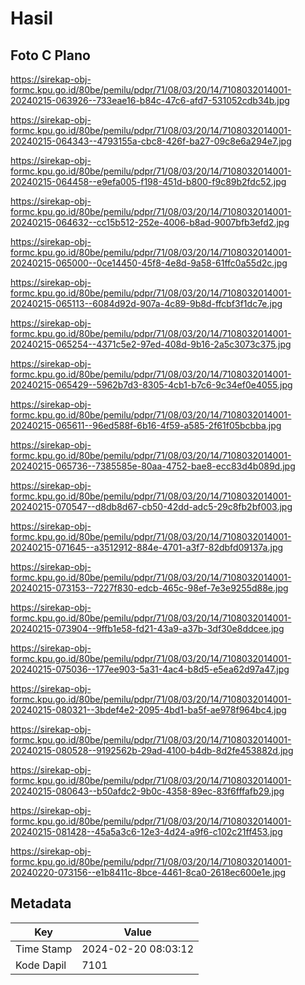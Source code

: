 # Hasil

## Foto C Plano

https://sirekap-obj-formc.kpu.go.id/80be/pemilu/pdpr/71/08/03/20/14/7108032014001-20240215-063926--733eae16-b84c-47c6-afd7-531052cdb34b.jpg

https://sirekap-obj-formc.kpu.go.id/80be/pemilu/pdpr/71/08/03/20/14/7108032014001-20240215-064343--4793155a-cbc8-426f-ba27-09c8e6a294e7.jpg

https://sirekap-obj-formc.kpu.go.id/80be/pemilu/pdpr/71/08/03/20/14/7108032014001-20240215-064458--e9efa005-f198-451d-b800-f9c89b2fdc52.jpg

https://sirekap-obj-formc.kpu.go.id/80be/pemilu/pdpr/71/08/03/20/14/7108032014001-20240215-064632--cc15b512-252e-4006-b8ad-9007bfb3efd2.jpg

https://sirekap-obj-formc.kpu.go.id/80be/pemilu/pdpr/71/08/03/20/14/7108032014001-20240215-065000--0ce14450-45f8-4e8d-9a58-61ffc0a55d2c.jpg

https://sirekap-obj-formc.kpu.go.id/80be/pemilu/pdpr/71/08/03/20/14/7108032014001-20240215-065113--6084d92d-907a-4c89-9b8d-ffcbf3f1dc7e.jpg

https://sirekap-obj-formc.kpu.go.id/80be/pemilu/pdpr/71/08/03/20/14/7108032014001-20240215-065254--4371c5e2-97ed-408d-9b16-2a5c3073c375.jpg

https://sirekap-obj-formc.kpu.go.id/80be/pemilu/pdpr/71/08/03/20/14/7108032014001-20240215-065429--5962b7d3-8305-4cb1-b7c6-9c34ef0e4055.jpg

https://sirekap-obj-formc.kpu.go.id/80be/pemilu/pdpr/71/08/03/20/14/7108032014001-20240215-065611--96ed588f-6b16-4f59-a585-2f61f05bcbba.jpg

https://sirekap-obj-formc.kpu.go.id/80be/pemilu/pdpr/71/08/03/20/14/7108032014001-20240215-065736--7385585e-80aa-4752-bae8-ecc83d4b089d.jpg

https://sirekap-obj-formc.kpu.go.id/80be/pemilu/pdpr/71/08/03/20/14/7108032014001-20240215-070547--d8db8d67-cb50-42dd-adc5-29c8fb2bf003.jpg

https://sirekap-obj-formc.kpu.go.id/80be/pemilu/pdpr/71/08/03/20/14/7108032014001-20240215-071645--a3512912-884e-4701-a3f7-82dbfd09137a.jpg

https://sirekap-obj-formc.kpu.go.id/80be/pemilu/pdpr/71/08/03/20/14/7108032014001-20240215-073153--7227f830-edcb-465c-98ef-7e3e9255d88e.jpg

https://sirekap-obj-formc.kpu.go.id/80be/pemilu/pdpr/71/08/03/20/14/7108032014001-20240215-073904--9ffb1e58-fd21-43a9-a37b-3df30e8ddcee.jpg

https://sirekap-obj-formc.kpu.go.id/80be/pemilu/pdpr/71/08/03/20/14/7108032014001-20240215-075036--177ee903-5a31-4ac4-b8d5-e5ea62d97a47.jpg

https://sirekap-obj-formc.kpu.go.id/80be/pemilu/pdpr/71/08/03/20/14/7108032014001-20240215-080321--3bdef4e2-2095-4bd1-ba5f-ae978f964bc4.jpg

https://sirekap-obj-formc.kpu.go.id/80be/pemilu/pdpr/71/08/03/20/14/7108032014001-20240215-080528--9192562b-29ad-4100-b4db-8d2fe453882d.jpg

https://sirekap-obj-formc.kpu.go.id/80be/pemilu/pdpr/71/08/03/20/14/7108032014001-20240215-080643--b50afdc2-9b0c-4358-89ec-83f6fffafb29.jpg

https://sirekap-obj-formc.kpu.go.id/80be/pemilu/pdpr/71/08/03/20/14/7108032014001-20240215-081428--45a5a3c6-12e3-4d24-a9f6-c102c21ff453.jpg

https://sirekap-obj-formc.kpu.go.id/80be/pemilu/pdpr/71/08/03/20/14/7108032014001-20240220-073156--e1b8411c-8bce-4461-8ca0-2618ec600e1e.jpg


## Metadata

| Key        | Value               |
| ---------- | ------------------- |
| Time Stamp | 2024-02-20 08:03:12 |
| Kode Dapil | 7101                |



